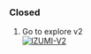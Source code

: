 ### Closed 

1. Go to explore v2
   <br>
<a href='https://github.com/sataniceypz/Izumi-v2' target="_blank"><img alt='IZUMI-V2' src='https://img.shields.io/badge/IZUMI-V2100000?style=for-the-badge&logo=scan&logoColor=white&labelColor=black&color=black'/></a>
